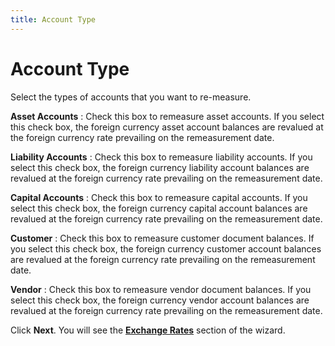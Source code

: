 ```yaml
---
title: Account Type
---
```


# Account Type


Select the types of accounts that you want to re-measure.


**Asset Accounts**
: Check this box to remeasure asset accounts. If you  select this check box, the foreign currency asset account balances are  revalued at the foreign currency rate prevailing on the remeasurement  date.


**Liability Accounts**
: Check this box to remeasure liability accounts.  If you select this check box, the foreign currency liability account balances  are revalued at the foreign currency rate prevailing on the remeasurement  date.


**Capital Accounts**
: Check this box to remeasure capital accounts. If  you select this check box, the foreign currency capital account balances  are revalued at the foreign currency rate prevailing on the remeasurement  date.


**Customer**
: Check this box to remeasure customer document balances.  If you select this check box, the foreign currency customer account balances  are revalued at the foreign currency rate prevailing on the remeasurement  date.


**Vendor**
: Check this box to remeasure vendor document balances.  If you select this check box, the foreign currency vendor account balances  are revalued at the foreign currency rate prevailing on the remeasurement  date.


Click **Next**. You will see the  [**Exchange Rates**]({{site.acc_baseurl}}/account-remeasurement/wizard/exchange_rates_account_remeasurement_wizard_utility.html) section of the wizard.
